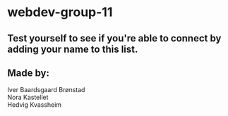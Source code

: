 # webdev-group-11

## Test yourself to see if you're able to connect by adding your name to this list.
## Made by:
Iver Baardsgaard Brønstad<br>
Nora Kastellet<br>
Hedvig Kvassheim<br>
